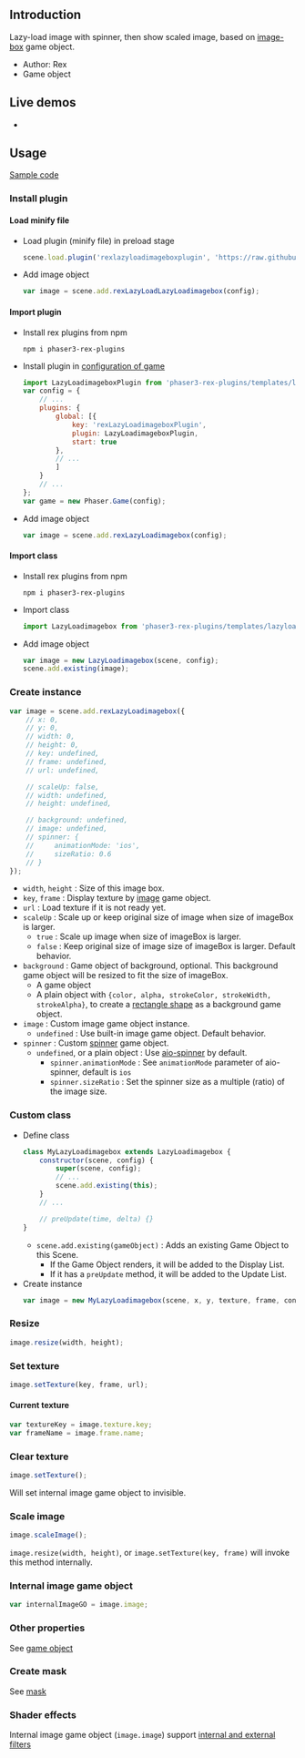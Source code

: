 ## Introduction

Lazy-load image with spinner, then show scaled image, based on [image-box](imagebox.md) game object.

- Author: Rex
- Game object

## Live demos

- []()

## Usage

[Sample code](https://github.com/rexrainbow/phaser3-rex-notes/tree/master/examples/lazyloadimagebox)

### Install plugin

#### Load minify file

- Load plugin (minify file) in preload stage
    ```javascript
    scene.load.plugin('rexlazyloadimageboxplugin', 'https://raw.githubusercontent.com/rexrainbow/phaser3-rex-notes/master/dist/rexlazyloadimageboxplugin.min.js', true);
    ```
- Add image object
    ```javascript
    var image = scene.add.rexLazyLoadLazyLoadimagebox(config);
    ```

#### Import plugin

- Install rex plugins from npm
    ```
    npm i phaser3-rex-plugins
    ```
- Install plugin in [configuration of game](game.md#configuration)
    ```javascript
    import LazyLoadimageboxPlugin from 'phaser3-rex-plugins/templates/lazyloadimagebox/lazyloadimagebox-plugin.js';
    var config = {
        // ...
        plugins: {
            global: [{
                key: 'rexLazyLoadimageboxPlugin',
                plugin: LazyLoadimageboxPlugin,
                start: true
            },
            // ...
            ]
        }
        // ...
    };
    var game = new Phaser.Game(config);
    ```
- Add image object
    ```javascript
    var image = scene.add.rexLazyLoadimagebox(config);
    ```

#### Import class

- Install rex plugins from npm
    ```
    npm i phaser3-rex-plugins
    ```
- Import class
    ```javascript
    import LazyLoadimagebox from 'phaser3-rex-plugins/templates/lazyloadimagebox/lazyloadimagebox.js';
    ```
- Add image object
    ```javascript    
    var image = new LazyLoadimagebox(scene, config);
    scene.add.existing(image);
    ```

### Create instance

```javascript
var image = scene.add.rexLazyLoadimagebox({
    // x: 0,
    // y: 0,
    // width: 0,
    // height: 0,
    // key: undefined,
    // frame: undefined,
    // url: undefined,

    // scaleUp: false,
    // width: undefined,
    // height: undefined,

    // background: undefined,
    // image: undefined,
    // spinner: {
    //     animationMode: 'ios',
    //     sizeRatio: 0.6
    // }
});
```

- `width`, `height` : Size of this image box.
- `key`, `frame` : Display texture by [image](image.md) game object.
- `url` : Load texture if it is not ready yet.
- `scaleUp` : Scale up or keep original size of image when size of imageBox is larger.
    - `true` : Scale up image when size of imageBox is larger.
    - `false` : Keep original size of image size of imageBox is larger. Default behavior.
- `background` : Game object of background, optional. This background game object will be resized to fit the size of imageBox.
    - A game object
    - A plain object with `{color, alpha, strokeColor, strokeWidth, strokeAlpha}`, to create a [rectangle shape](shape-rectangle.md) as a background game object.
- `image` : Custom image game object instance.
    - `undefined` : Use built-in image game object. Default behavior.
- `spinner` : Custom [spinner](shape-spinner.md) game object.
    - `undefined`, or a plain object : Use [aio-spinner](shape-spinner.md#aio) by default.
        - `spinner.animationMode` : See `animationMode` parameter of aio-spinner, default is `ios`
        - `spinner.sizeRatio` : Set the spinner size as a multiple (ratio) of the image size.


### Custom class

- Define class
    ```javascript
    class MyLazyLoadimagebox extends LazyLoadimagebox {
        constructor(scene, config) {
            super(scene, config);
            // ...
            scene.add.existing(this);
        }
        // ...

        // preUpdate(time, delta) {}
    }
    ```
    - `scene.add.existing(gameObject)` : Adds an existing Game Object to this Scene.
        - If the Game Object renders, it will be added to the Display List.
        - If it has a `preUpdate` method, it will be added to the Update List.
- Create instance
    ```javascript
    var image = new MyLazyLoadimagebox(scene, x, y, texture, frame, config);
    ```

### Resize

```javascript
image.resize(width, height);
```

### Set texture

```javascript
image.setTexture(key, frame, url);
``` 

#### Current texture

```javascript
var textureKey = image.texture.key;
var frameName = image.frame.name;
```

### Clear texture

```javascript
image.setTexture();
```

Will set internal image game object to invisible.

### Scale image

```javascript
image.scaleImage();
```

`image.resize(width, height)`, or `image.setTexture(key, frame)` will invoke this method internally.

### Internal image game object

```javascript
var internalImageGO = image.image;
```

### Other properties

See [game object](gameobject.md)

### Create mask

See [mask](mask.md)

### Shader effects

Internal image game object (`image.image`) support [internal and external filters](shader-builtin.md)
